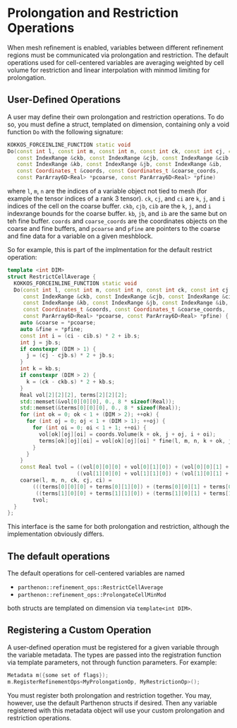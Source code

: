 # Prolongation and Restriction Operations

When mesh refinement is enabled, variables between different
refinement regions must be communicated via prolongation and
restriction. The default operations used for cell-centered variables
are averaging weighted by cell volume for restriction and linear
interpolation with minmod limiting for prolongation.

## User-Defined Operations

A user may define their own prolongation and restriction
operations. To do so, you must define a struct, templated on
dimension, containing only a void function `Do` with the following signature:

```C++
KOKKOS_FORCEINLINE_FUNCTION static void
Do(const int l, const int m, const int n, const int ck, const int cj, const int ci,
   const IndexRange &ckb, const IndexRange &cjb, const IndexRange &cib,
   const IndexRange &kb, const IndexRange &jb, const IndexRange &ib,
   const Coordinates_t &coords, const Coordinates_t &coarse_coords,
   const ParArray6D<Real> *pcoarse, const ParArray6D<Real> *pfine)
```

where `l`, `m`, `n` are the indices of a variable object not tied to
mesh (for example the tensor indices of a rank 3 tensor). `ck`, `cj`,
and `ci` are `k`, `j`, and `i` indices of the cell on the coarse
buffer. `ckb`, `cjb`, `cib` are the `k`, `j`, and `i` indexrange
bounds for the coarse buffer. `kb`, `jb`, and `ib` are the same but on
teh fine buffer. `coords` and `coarse_coords` are the coordinates
objects on the coarse and fine buffers, and `pcoarse` and `pfine` are
pointers to the coarse and fine data for a variable on a given
meshblock.

So for example, this is part of the implmentation for the default
restrict operation:

```C++
template <int DIM>
struct RestrictCellAverage {
  KOKKOS_FORCEINLINE_FUNCTION static void
  Do(const int l, const int m, const int n, const int ck, const int cj, const int ci,
     const IndexRange &ckb, const IndexRange &cjb, const IndexRange &cib,
     const IndexRange &kb, const IndexRange &jb, const IndexRange &ib,
     const Coordinates_t &coords, const Coordinates_t &coarse_coords,
     const ParArray6D<Real> *pcoarse, const ParArray6D<Real> *pfine) {
    auto &coarse = *pcoarse;
    auto &fine = *pfine;
    const int i = (ci - cib.s) * 2 + ib.s;
    int j = jb.s;
    if constexpr (DIM > 1) {
      j = (cj - cjb.s) * 2 + jb.s;
    }
    int k = kb.s;
    if constexpr (DIM > 2) {
      k = (ck - ckb.s) * 2 + kb.s;
    }
    Real vol[2][2][2], terms[2][2][2];
    std::memset(&vol[0][0][0], 0., 8 * sizeof(Real));
    std::memset(&terms[0][0][0], 0., 8 * sizeof(Real));
    for (int ok = 0; ok < 1 + (DIM > 2); ++ok) {
      for (int oj = 0; oj < 1 + (DIM > 1); ++oj) {
        for (int oi = 0; oi < 1 + 1; ++oi) {
          vol[ok][oj][oi] = coords.Volume(k + ok, j + oj, i + oi);
          terms[ok][oj][oi] = vol[ok][oj][oi] * fine(l, m, n, k + ok, j + oj, i + oi);
        }
      }
    }
    const Real tvol = ((vol[0][0][0] + vol[0][1][0]) + (vol[0][0][1] + vol[0][1][1])) +
                      ((vol[1][0][0] + vol[1][1][0]) + (vol[1][0][1] + vol[1][1][1]));
    coarse(l, m, n, ck, cj, ci) =
        (((terms[0][0][0] + terms[0][1][0]) + (terms[0][0][1] + terms[0][1][1])) +
         ((terms[1][0][0] + terms[1][1][0]) + (terms[1][0][1] + terms[1][1][1]))) /
        tvol;
  }
};
```

This interface is the same for both prolongation and restriction,
although the implementation obviously differs.

## The default operations

The default operations for cell-centered variables are named
- `parthenon::refinement_ops::RestrictCellAverage`
- `parthenon::refinement_ops::ProlongateCellMinMod`

both structs are templated on dimension via `template<int DIM>`.

## Registering a Custom Operation

A user-defined operation must be registered for a given variable
through the variable metadata. The types are passed into the
registration function via template parameters, not through function
parameters. For example:

```C++
Metadata m({some set of flags});
m.RegisterRefinementOps<MyProlongationOp, MyRestrictionOp>();
```

You must register both prolongation and restriction together. You may,
however, use the default Parthenon structs if desired. Then any
variable registered with this metadata object will use your custom
prolongation and restriction operations.
